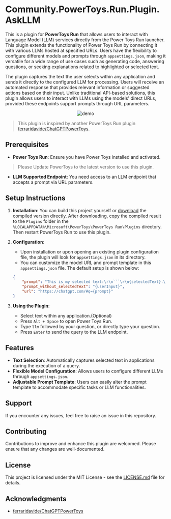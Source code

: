 # Community.PowerToys.Run.Plugin.AskLLM

This is a plugin for **PowerToys Run** that allows users to interact with Language Model (LLM) services directly from the Power Toys Run launcher. This plugin extends the functionality of Power Toys Run by connecting it with various LLMs hosted at specified URLs. Users have the flexibility to configure different models and prompts through `appsettings.json`, making it versatile for a wide range of use cases such as generating code, answering questions, or seeking explanations related to highlighted or selected text.

The plugin captures the text the user selects within any application and sends it directly to the configured LLM for processing. Users will receive an automated response that provides relevant information or suggested actions based on their input. Unlike traditional API-based solutions, this plugin allows users to interact with LLMs using the models' direct URLs, provided these endpoints support prompts through URL parameters.

<p align="center">
    <img alt="demo" src="https://i.imgur.com/0Qu8g9k.gif">
</p>

> This plugin is inspired by another PowerToys Run plugin [ferraridavide/ChatGPTPowerToys](https://github.com/ferraridavide/ChatGPTPowerToys).

## Prerequisites

- **Power Toys Run**: Ensure you have Power Toys installed and activated.
> Please Update PowerToys to the latest version to use this plugin.
- **LLM Supported Endpoint**: You need access to an LLM endpoint that accepts a prompt via URL parameters.

## Setup Instructions

1. **Installation**:
You can build this project yourself or [download](https://github.com/edward-hsu-1994/Community.PowerToys.Run.Plugin.AskLLM/releases) the compiled version directly. After downloading, copy the compiled result to the `Plugins` folder in the `%LOCALAPPDATA%\Microsoft\PowerToys\PowerToys Run\Plugins` directory. Then restart PowerToys Run to use this plugin.

2. **Configuration**:
   - Upon installation or upon opening an existing plugin configuration file, the plugin will look for `appsettings.json` in its directory.
   - You can customize the model URL and prompt template in this `appsettings.json` file. The default setup is shown below:
   ```json
   {
       "prompt": "This is my selected text:\r\n```\r\n{selectedText}.\r\n```\r\n{userInput}",
       "prompt_without_selectedText": "{userInput}",
       "url": "https://chatgpt.com/#q={prompt}"
   }
   ```

3. **Using the Plugin**:
    - Select text within any application.(Optional)
    - Press `Alt + Space` to open Power Toys Run.
    - Type `llm` followed by your question, or directly type your question.
    - Press `Enter` to send the query to the LLM endpoint.

## Features

- **Text Selection**: Automatically captures selected text in applications during the execution of a query.
- **Flexible Model Configuration**: Allows users to configure different LLMs through `appsettings.json`.
- **Adjustable Prompt Template**: Users can easily alter the prompt template to accommodate specific tasks or LLM functionalities.

## Support

If you encounter any issues, feel free to raise an issue in this repository.

## Contributing

Contributions to improve and enhance this plugin are welcomed. Please ensure that any changes are well-documented.

## License

This project is licensed under the MIT License - see the [LICENSE.md](LICENSE.md) file for details.

## Acknowledgments

* [ferraridavide/ChatGPTPowerToys](https://github.com/ferraridavide/ChatGPTPowerToys)
